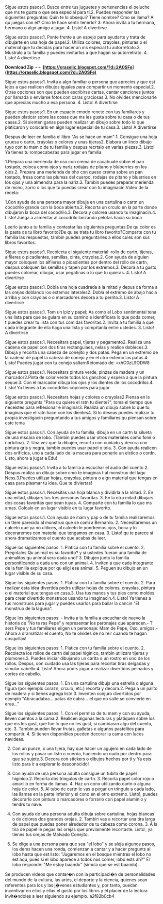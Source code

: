 Sigue estos pasos:1. Busca entre tus juguetes y pertenencias el peluche que ms te gusta o que sea especial para ti.2. Puedes responder las siguientes preguntas: Quin te lo obsequi? Tiene nombre? Cmo se llama? A qu juegas con el? Cmo te hace sentir tenerlo? 3. Ahora invita a tu hermana, hermano o algn amigo a jugar. 4. Listo! A divertirse
 
Sigue estos pasos:1. Ponte frente a un espejo para ayudarte y trata de dibujarte en una hoja de papel.2. Utiliza colores, crayoles, pinturas o el material que tu decidas para hacer an ms especial tu autorretrato.3. Mustralo a tu familia y puedes invitarlos a que hagan su autorretrato. 4. Listo! A divertirse
 
**Download Zip ····· [https://oraselic.blogspot.com/?d=2A0SFe](https://oraselic.blogspot.com/?d=2A0SFe)**


 
Sigue estos pasos:1. Invita a algn familiar o persona que aprecies y que est lejos a que realicen dibujos iguales para compartir un momento especial.2. Otras opciones son que pueden escribirse cartas, cantar canciones juntos por llamada o enviarse fotos con caras graciosas.3. No olvides mencionarle que aprecias mucho a esa persona. 4. Listo! A divertirse
 
Sigue estos pasos:1. En un espacio cmodo renete con tus familiares y pueden platicar sobre las cosas que ms les gusta sobre tu casa o de tus casas.2. Si sienten ganas pueden realizar un dibujo sobre todo lo que platicaron y colocarlo en algn lugar especial de tu casa.3. Listo! A divertirse

Despus de leer en familia el libro "As se hace un mam":1. Consigue una hoja gruesa o cartn, crayolas o colores y unas tijeras2. Elabora un lindo dibujo tuyo con tu mam o de tu familia y despus recrtalo en varias piezas.3. Listo! Ya tienes tu rompecabezas para jugar en familia
 
1.Prepara una merienda de oso con crema de cacahuate sobre el pan tostado, coloca como ojos y nariz rodajas de pltano y bluberries en los ojos.2. Prepara una merienda de bho con queso crema sobre un pan tostado, fresa como las plumas del cuerpo, rodajas de pltano y bluerries en los ojos y una almendra para la nariz.3. Tambin puedes preparar merienda de mono, zorro o los que tu puedas crear con tu imaginacin.Video de la receta:
 
1.Con ayuda de una persona mayor dibuja en una cartulina o cartn un cocodrilo grande con la boca abierta.2. Recorta un crculo en la parte donde dibujaron la boca del cocodrilo.3. Decora y colorea usando tu imaginacin.4. Listo! Juega a alimentar al cocodrilo lanzando pelotas hacia su boca
 
Leerlo junto a tu familia y contestar las siguientes preguntas:De qu color es la pasta de tu libro favorito?De qu se trata tu libro favorito?Comparte con tu familia las respuestas, tambin puedes preguntarles a ellos cules son sus libros favoritos.
 
Sigue estos pasos:1. Recolecta el siguiente material: rollo de cartn, tijeras, alfileres o picadientes, semillas, cinta, crayolas.2. Con ayuda de alguien mayor coloquen los alfileres o picadientes por dentro del rollo de cartn, despus coloquen las semillas y tapen por los extremos.3. Decora a tu gusto, puedes colorear, dibujar, usar pegatinas o lo que tu quieras. 4. Listo! A divertirse
 
Sigue estos pasos:1. Dobla una hoja cuadrada a la mitad y depus da forma a las orejas doblando los extemos laterales2. Dobla el extremo de abajo hacia arriba y con crayolas o o marcadores decora a tu perrito.3. Listo! A divertirse
 
Sigue estos pasos:1. Tom un lpiz y papel; As como el Lobo sentimental tena una lista para que se guiara en su camino e identificara lo que poda comer, t puedes crear tu lista con tus comidas favoritas.2. Invita a tu familia a que cada integrante de ella haga una lista y comprtanla entre ustedes. 3. Listo! A divertirse
 
Sigue estos pasos:1. Necesitars papel, tijeras y pegamento2. Realiza una cadena de papel con dos tiras rectangulaes, nelas y realice dobleces.3. Dibuja y recorta una cabeza de conejito y dos patas. Pega en un extremo de la cadena de papel la cabeza de conejo y en el otro extemo las patas.4. Listo! Puedes jugar con tu conejo saltarnRetomado de: =xhO0zL9ODW8
 
Sigue estos pasos:1. Necesitars pintura verde, pinzas de madera y un marcador2.Pinta de color verde todos los ganchos y espera a que la pintura seque.3. Con el marcador dibuja los ojos y los dientes de los cocodrilos.4. Listo! Ya tienes a tus cocodrilos copiones para jugar
 
Sigue estos pasos:1. Necesitars hojas y colores o crayolas2.Piensa en la siguiente pregunta "Para qu quiere el ratn tu diente?", toma el tiempo que neceistes para reflexionar e imaginar3. Realiza un dibujo sobre lo que tu imaginas que el ratn hace con los dientes4. Si lo deseas puedes realizar tu propia investigacin preguntando a tus amigos y familiares qu piensan sobre este tema
 
Sigue estos pasos:1. Con ayuda de tu familia, dibuja en un cartn la silueta de una mscara de lobo. (Tambin puedes usar otros materiales como fomi o cartulina). 2. Una vez que la dibujen, recorta con cuidado y decora con pintura gris y negra, tambin puedes usar papel o tela. 3. Con ayuda realicen dos orificios, uno a cada lado de la mscara para ponerle un elstico o cordn. Listo, ahora a jugar a Edu!
 
Sigue estos pasos:1. Invita a tu familia a escuchar el audio del cuento.2. Despus realiza un dibujo sobre cmo te imaginas t al monstruo del lago Ness.3.Puedes utilizar hojas, crayolas, pintura o algn material que tengas en casa para plasmar tu idea. Que te diviertas!
 
Sigue estos pasos:1. Necesitas una hoja blanca y dividirla a la mitad. 2. En una mitad, dibujars tus tres personas favoritas. 3. En la otra mitad dibujars dos cosas favoritas que sean tuyas. 4. Comparte con tu familia lo que ms amas. Colcalo en un lugar visible en tu lugar favorito.
 
Sigue estos pasos:1. Con ayuda de mam y pap o de tu familia realizaremos un ttere parecido al monstruo que se comi a Bernardo. 2. Necesitaremos un calcetn que ya no utilices, al calcetn le pondremos ojos, boca y lo decoraremos con material que tengamos en casa. 3. Listo! qu te parece si ahora dramatizamos el cuento que acabas de leer.
 
Sigue los siguientes pasos: 1. Platica con tu familia sobre el cuento. 2. Pregntales Qu animal es su favorito? y si ustedes fueran una familia de animalitos qu animal sera cada uno? 3. Dibujen junto la familia personificando a cada uno con un animal. 4. Inviten a que cada integrante de la familia explique por qu eligi ese animal. 5. Peguen su dibujo en un lugar visible de su casa.
 
Sigue los siguientes pasos: 1. Platica con tu familia sobre el cuento. 2. Para realizar esta idea divertida podrs utilizar hojas de colores, crayolas, pintura o el material que tengas en casa.3. Usa tus manos y tus pies como moldes para crear divertido monstruos usando tu imaginacin.4. Listo! Ya tienes a tus monstruos para jugar y puedes usarlos para bailar la cancin "El monstruo de la laguna".
 
Sigue los siguientes pasos: - Invita a tu familia a escuchar de nuevo la historia de "No te ras Pepe" y representar los peronajes que aparecen.- T sers Pepe y tus familiares eligen un personaje: Mam de Pepe, Oso, amigos.- Ahora a dramatizar el cuento, No te olvides de no reir cuando te hagan cosquillas!
 
Sigue los siguientes pasos: 1. Platica con tu familia sobre el cuento. 2. Recolecta los rollos de cartn del papel higinico, tambin utilizars tijeras y plumones.3. Puedes iniciar dibujando un carita o un rostro en uno de los rollos. Despus, con cuidado usa las tijeras para recortar tiras delgadas y simular cabello.4. Listo! Ahora podrs jugar a realizar divertidos peinados y cortes de cabello.
 
Sigue los siguientes pasos: 1. En una cartulina dibuja una estrella o alguna figura (por ejemplo corazn, crculo, etc.) recorta y decora.2. Pega a un palito de madera y si tienes agrega listn.3. Inventen conjuro divertidos por ejemplo "Abracadabra... patas de cabra... el que no salte se convierte en araa..."
 
Sigue los siguientes pasos: 1. Con el permiso de tu mam y con su ayuda, lleven cuentos a la cama.2. Realicen algunas lecturas y platiquen sobre los que ms les gust, que fue lo que no les gust, si cambiaran algo del cuento, etc. 3. Tambin pueden llevar frutas, galletas o algunos pastelitos para compartir. 4. Si tienen disponibles pueden decorar la cama con luces navideas.
 
2. Con un punzn, o una tijera, hay que hacer un agujero en cada lado de los rollos y pasar un listn o cuerda, haciendo un nudo por dentro para que se sujete.3. Decora con stickers o dibujos hechos por ti y Ya ests listo para ir a explorar lo desconocido!
 
1. Con ayuda de una persona adulta consigue un tubito de papel higinico.2. Recorta dos tringulos de cartn. 3. Recorta papel color rojo o amarillo en forma de llamas. 4. Haz un cono utilizando cartn o alguna hoja de color. 5. Al tubo de cartn le vas a pegar un tringulo a cada lado, las llamas en la parte inferior y el cono en el otro extremo. Listo!, puedes decorarlo con pintura o marcadores o forrarlo con papel aluminio y tendrs tu nave.
 
1. Con ayuda de una persona adulta dibuja sobre cartulina, hojas blancas o de colores dos grandes orejas. 2. Tambin vas a recortar una tira larga de papel que puedas poner alrededor de tu cabeza como corona. 3. A la tira de papel le pegas las orejas que previamente recortaste. Listo!, ya tienes tus orejas de Malvado Conejito.
 
1. Se elige a una persona para que sea "el lobo" y se aleja algunos pasos, los dems hacen una ronda, comienzan a cantar y a hacer pregunts al lobo hasta que est listo: "Jugaremos en el bosque mientras el lobo no est aqu, pues si el lobo aparece a todos nos comer, lobo ests ah?" El lobo responde: "Me estoy baando" (simula que se est baando).
 
Se producen videos que contar�n con la participaci�n de personalidades del mundo de la cultura, las artes, el deporte y la ciencia, quienes sean referentes para los y las j�venes estudiantes y, por tanto, puedan incentivar en ellos y ellas el gusto por los libros y el placer de la lectura invit�ndoles a leer siguiendo su ejemplo.
 a2f82b0cb4
 
